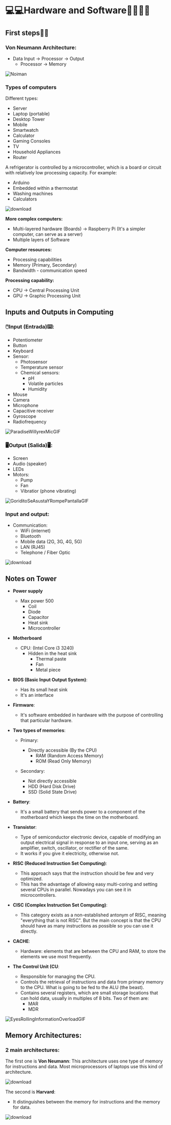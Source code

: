 # 💻💻Hardware and Software👨‍💻👨‍💻
## First steps👣👣
### Von Neumann Architecture:
- Data Input → Processor → Output
   - Processor → Memory

  
![Noiman](https://github.com/Spaikyjordi/J25-programming-jordi/assets/144990855/2821bdac-a4ee-4196-9a85-d6adb21a863b)
### Types of computers
Different types:
- Server
- Laptop (portable)
- Desktop Tower
- Mobile
- Smartwatch
- Calculator
- Gaming Consoles
- TV
- Household Appliances
- Router


A refrigerator is controlled by a microcontroller, which is a board or circuit with relatively low processing capacity. For example:
- Arduino
- Embedded within a thermostat
- Washing machines
- Calculators


![download](https://github.com/Spaikyjordi/J25-programming-jordi/assets/144990855/d3a0c3a4-1f2d-4a60-9ec3-992560434ef7)


**More complex computers:**
- Multi-layered hardware (Boards) -> Raspberry Pi (It's a simpler computer, can serve as a server)
- Multiple layers of Software


**Computer resources:**
- Processing capabilities
- Memory (Primary, Secondary)
- Bandwidth - communication speed


**Processing capability:**
- CPU -> Central Processing Unit
- GPU -> Graphic Processing Unit
## Inputs and Outputs in Computing
### 🖱️Input (Entrada)⌨️:
- Potentiometer
- Button
- Keyboard
- Sensor:
   - Photosensor
   - Temperature sensor
   - Chemical sensors:
      - pH
      - Volatile particles
      - Humidity
- Mouse
- Camera
- Microphone
- Capacitive receiver
- Gyroscope
- Radiofrequency


![ParadiseWillyrexMicGIF](https://github.com/Spaikyjordi/J25-programming-jordi/assets/144990855/a1628bf2-95f6-4eee-89d5-ea6be3507437)


### 🖥️Output (Salida)🖥️:
- Screen
- Audio (speaker)
- LEDs
- Motors:
   - Pump
   - Fan
   - Vibratior (phone vibrating)
  

![GoriditoSeAsustaYRompePantallaGIF](https://github.com/Spaikyjordi/J25-programming-jordi/assets/144990855/fe5cf13c-e3fd-428d-8dd4-937ee9dc60d1)

### Input and output:
- Communication:
   - WiFi (internet)
   - Bluetooth
   - Mobile data (2G, 3G, 4G, 5G)
   - LAN (RJ45)
   - Telephone / Fiber Optic


![download](https://github.com/Spaikyjordi/J25-programming-jordi/assets/144990855/8fc424ea-1c93-439b-9e6a-a1c71fa0b04b)


## Notes on Tower
- **Power supply**
  - Max power 500
    - Coil
    - Diode
    - Capacitor
    - Heat sink
    - Microcontroller

- **Motherboard**
  - CPU: (Intel Core i3 3240)
    - Hidden in the heat sink
      - Thermal paste
      - Fan
      - Metal piece

- **BIOS (Basic Input Output System)**:
  - Has its small heat sink
  - It's an interface

- **Firmware**:
  - It's software embedded in hardware with the purpose of controlling that particular hardware.

- **Two types of memories**:
  - Primary:
    - Directly accessible (By the CPU)
      - RAM (Random Access Memory)
      - ROM (Read Only Memory)

  - Secondary:
    - Not directly accessible
    - HDD (Hard Disk Drive)
    - SSD (Solid State Drive)

- **Battery**:
  - It's a small battery that sends power to a component of the motherboard which keeps the time on the motherboard.

- **Transistor**:
  - Type of semiconductor electronic device, capable of modifying an output electrical signal in response to an input one, serving as an amplifier, switch, oscillator, or rectifier of the same.
  - It works if you give it electricity, otherwise not.

- **RISC (Reduced Instruction Set Computing)**:
  - This approach says that the instruction should be few and very optimized.
  - This has the advantage of allowing easy multi-coring and setting several CPUs in parallel. Nowadays you can see it in microcontrollers.

- **CISC (Complex Instruction Set Computing)**:
  - This category exists as a non-established antonym of RISC, meaning "everything that is not RISC". But the main concept is that the CPU should have as many instructions as possible so you can use it directly.

- **CACHE**:
  - Hardware: elements that are between the CPU and RAM, to store the elements we use most frequently.

- **The Control Unit (CU**:
  - Responsible for managing the CPU.
  - Controls the retrieval of instructions and data from primary memory to the CPU. What is going to be fed to the ALU (the beast).
  - Contains several registers, which are small storage locations that can hold data, usually in multiples of 8 bits. Two of them are:
    - MAR
    - MDR


![EyesRollingInformationOverloadGIF](https://github.com/Spaikyjordi/J25-programming-jordi/assets/144990855/06db82d4-f57a-4749-b4e3-12b2fca59781)

## Memory Architectures:
### 2 main architectures:
The first one is **Von Neumann**: This architecture uses one type of memory for instructions and data. Most microprocessors of laptops use this kind of architecture.


![download](https://github.com/Spaikyjordi/J25-programming-jordi/assets/144990855/1c0ae975-2f3e-4d10-9288-2f85659486d0)


The second is **Harvard**:
- It distinguishes between the memory for instructions and the memory for data.


![download](https://github.com/Spaikyjordi/J25-programming-jordi/assets/144990855/73057d19-dce2-4509-856a-9b51ac3c45f2)
